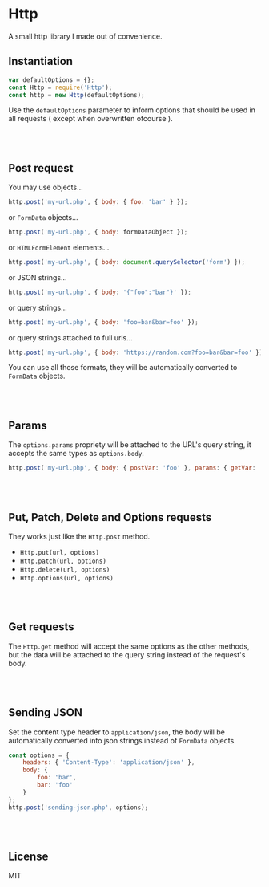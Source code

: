 # Http

A small http library I made out of convenience.

## Instantiation

```js
var defaultOptions = {};
const Http = require('Http');
const http = new Http(defaultOptions);
```
Use the `defaultOptions` parameter to inform options that should be used in all requests ( except when overwritten ofcourse ).


<br><br>

## Post request

You may use objects...

```js
http.post('my-url.php', { body: { foo: 'bar' } });
```

or `FormData` objects...

```js
http.post('my-url.php', { body: formDataObject });
```

or `HTMLFormElement` elements...

```js
http.post('my-url.php', { body: document.querySelector('form') });
```

or JSON strings...

```js
http.post('my-url.php', { body: '{"foo":"bar"}' });
```

or query strings...

```js
http.post('my-url.php', { body: 'foo=bar&bar=foo' });
```

or query strings attached to full urls...

```js
http.post('my-url.php', { body: 'https://random.com?foo=bar&bar=foo' });
```

You can use all those formats, they will be automatically converted to `FormData` objects.

<br><br>

## Params
The `options.params` propriety will be attached to the URL's query string, it accepts the 
same types as `options.body`.

```js
http.post('my-url.php', { body: { postVar: 'foo' }, params: { getVar: 'bar' } });
```

<br><br>

## Put, Patch, Delete and Options requests

They works just like the `Http.post` method.

- `Http.put(url, options)`
- `Http.patch(url, options)`
- `Http.delete(url, options)`
- `Http.options(url, options)`

<br><br>

## Get requests

The `Http.get` method will accept the same options as the other methods, but 
the data will be attached to the query string instead of the request's body.

<br><br>

## Sending JSON

Set the content type header to `application/json`, the body will be automatically 
converted into json strings instead of `FormData` objects.

```js
const options = {
    headers: { 'Content-Type': 'application/json' },
    body: {
        foo: 'bar',
        bar: 'foo'
    }
};
http.post('sending-json.php', options);
```

<br><br>

## License
MIT